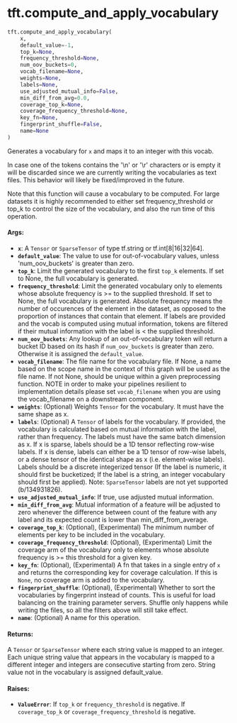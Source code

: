 <div itemscope itemtype="http://developers.google.com/ReferenceObject">
<meta itemprop="name" content="tft.compute_and_apply_vocabulary" />
<meta itemprop="path" content="Stable" />
</div>

# tft.compute_and_apply_vocabulary

``` python
tft.compute_and_apply_vocabulary(
    x,
    default_value=-1,
    top_k=None,
    frequency_threshold=None,
    num_oov_buckets=0,
    vocab_filename=None,
    weights=None,
    labels=None,
    use_adjusted_mutual_info=False,
    min_diff_from_avg=0.0,
    coverage_top_k=None,
    coverage_frequency_threshold=None,
    key_fn=None,
    fingerprint_shuffle=False,
    name=None
)
```

Generates a vocabulary for `x` and maps it to an integer with this vocab.

In case one of the tokens contains the '\n' or '\r' characters or is empty it
will be discarded since we are currently writing the vocabularies as text
files. This behavior will likely be fixed/improved in the future.

Note that this function will cause a vocabulary to be computed.  For large
datasets it is highly recommended to either set frequency_threshold or top_k
to control the size of the vocabulary, and also the run time of this
operation.

#### Args:

* <b>`x`</b>: A `Tensor` or `SparseTensor` of type tf.string or tf.int[8|16|32|64].
* <b>`default_value`</b>: The value to use for out-of-vocabulary values, unless
    'num_oov_buckets' is greater than zero.
* <b>`top_k`</b>: Limit the generated vocabulary to the first `top_k` elements. If set
    to None, the full vocabulary is generated.
* <b>`frequency_threshold`</b>: Limit the generated vocabulary only to elements whose
    absolute frequency is >= to the supplied threshold. If set to None, the
    full vocabulary is generated.  Absolute frequency means the number of
    occurences of the element in the dataset, as opposed to the proportion of
    instances that contain that element. If labels are provided and the vocab
    is computed using mutual information, tokens are filtered if their mutual
    information with the label is < the supplied threshold.
* <b>`num_oov_buckets`</b>:  Any lookup of an out-of-vocabulary token will return a
    bucket ID based on its hash if `num_oov_buckets` is greater than zero.
    Otherwise it is assigned the `default_value`.
* <b>`vocab_filename`</b>: The file name for the vocabulary file. If None, a name based
    on the scope name in the context of this graph will be used as the
    file name. If not None, should be unique within a given preprocessing
    function.
    NOTE in order to make your pipelines resilient to implementation details
    please set `vocab_filename` when you are using the vocab_filename on a
    downstream component.
* <b>`weights`</b>: (Optional) Weights `Tensor` for the vocabulary. It must have the
    same shape as x.
* <b>`labels`</b>: (Optional) A `Tensor` of labels for the vocabulary. If provided,
    the vocabulary is calculated based on mutual information with the label,
    rather than frequency. The labels must have the same batch dimension as x.
    If x is sparse, labels should be a 1D tensor reflecting row-wise labels.
    If x is dense, labels can either be a 1D tensor of row-wise labels, or
    a dense tensor of the identical shape as x (i.e. element-wise labels).
    Labels should be a discrete integerized tensor (If the label is numeric,
    it should first be bucketized; If the label is a string, an integer
    vocabulary should first be applied). Note: `SparseTensor` labels are not
    yet supported (b/134931826).
* <b>`use_adjusted_mutual_info`</b>: If true, use adjusted mutual information.
* <b>`min_diff_from_avg`</b>: Mutual information of a feature will be adjusted to zero
    whenever the difference between count of the feature with any label and
    its expected count is lower than min_diff_from_average.
* <b>`coverage_top_k`</b>: (Optional), (Experimental) The minimum number of elements
    per key to be included in the vocabulary.
* <b>`coverage_frequency_threshold`</b>: (Optional), (Experimental) Limit the coverage
    arm of the vocabulary only to elements whose absolute frequency is >= this
    threshold for a given key.
* <b>`key_fn`</b>: (Optional), (Experimental) A fn that takes in a single entry of `x`
    and returns the corresponding key for coverage calculation. If this is
    `None`, no coverage arm is added to the vocabulary.
* <b>`fingerprint_shuffle`</b>: (Optional), (Experimental) Whether to sort the
    vocabularies by fingerprint instead of counts. This is useful for load
    balancing on the training parameter servers. Shuffle only happens while
    writing the files, so all the filters above will still take effect.
* <b>`name`</b>: (Optional) A name for this operation.


#### Returns:

A `Tensor` or `SparseTensor` where each string value is mapped to an
integer. Each unique string value that appears in the vocabulary
is mapped to a different integer and integers are consecutive starting from
zero. String value not in the vocabulary is assigned default_value.


#### Raises:

* <b>`ValueError`</b>: If `top_k` or `frequency_threshold` is negative.
    If `coverage_top_k` or `coverage_frequency_threshold` is negative.
